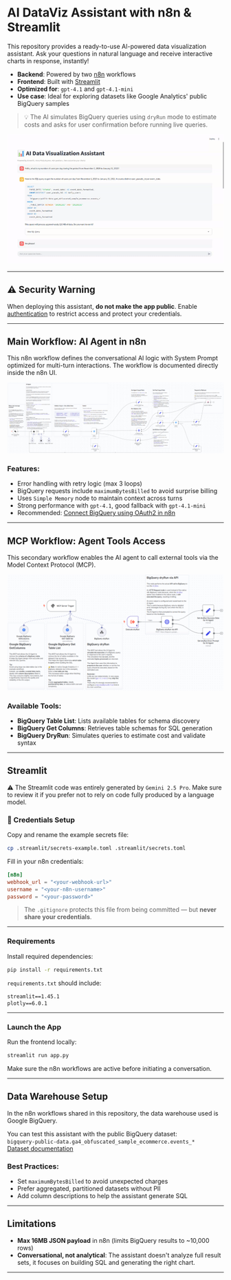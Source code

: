 # AI DataViz Assistant with n8n & Streamlit

This repository provides a ready-to-use AI-powered data visualization assistant. Ask your questions in natural language and receive interactive charts in response, instantly!

- **Backend**: Powered by two [n8n](https://n8n.io/) workflows  
- **Frontend**: Built with [Streamlit](https://streamlit.io/)  
- **Optimized for**: `gpt-4.1` and `gpt-4.1-mini`  
- **Use case**: Ideal for exploring datasets like Google Analytics' public BigQuery samples

> 💡 The AI simulates BigQuery queries using `dryRun` mode to estimate costs and asks for user confirmation before running live queries.

![Demo Conversation with the AI Assistant](assets/dataviz-assistant-n8n-example.gif)

---

## ⚠️ Security Warning

When deploying this assistant, **do not make the app public**. Enable [authentication](https://docs.streamlit.io/develop/concepts/connections/authentication) to restrict access and protect your credentials.

---

## Main Workflow: AI Agent in n8n

This n8n workflow defines the conversational AI logic with System Prompt optimized for multi-turn interactions. The workflow is documented directly inside the n8n UI.

![Main n8n Workflow](assets/n8n-dataviz-assistant-main-workflow.png)

### Features:
- Error handling with retry logic (max 3 loops)
- BigQuery requests include `maximumBytesBilled` to avoid surprise billing
- Uses `Simple Memory` node to maintain context across turns
- Strong performance with `gpt-4.1`, good fallback with `gpt-4.1-mini`
- Recommended: [Connect BigQuery using OAuth2 in n8n](https://docs.n8n.io/integrations/builtin/credentials/google/)

---

## MCP Workflow: Agent Tools Access

This secondary workflow enables the AI agent to call external tools via the Model Context Protocol (MCP).

![MCP Workflow](assets/ai-dataviz-assistant-mcp-workflow.png)

### Available Tools:
- **BigQuery Table List**: Lists available tables for schema discovery
- **BigQuery Get Columns**: Retrieves table schemas for SQL generation
- **BigQuery DryRun**: Simulates queries to estimate cost and validate syntax

---

## Streamlit

⚠️ The Streamlit code was entirely generated by `Gemini 2.5 Pro`. Make sure to review it if you prefer not to rely on code fully produced by a language model.

### 🔐 Credentials Setup

Copy and rename the example secrets file:
```bash
cp .streamlit/secrets-example.toml .streamlit/secrets.toml
```

Fill in your n8n credentials:
```toml
[n8n]
webhook_url = "<your-webhook-url>"
username = "<your-n8n-username>"
password = "<your-password>"
```

> The `.gitignore` protects this file from being committed — but **never share your credentials**.

---

### Requirements

Install required dependencies:
```bash
pip install -r requirements.txt
```

`requirements.txt` should include:
```
streamlit==1.45.1
plotly==6.0.1
```

---

### Launch the App

Run the frontend locally:
```bash
streamlit run app.py
```

Make sure the n8n workflows are active before initiating a conversation.

---

## Data Warehouse Setup

In the n8n workflows shared in this repository, the data warehouse used is Google BigQuery.

You can test this assistant with the public BigQuery dataset:  
`bigquery-public-data.ga4_obfuscated_sample_ecommerce.events_*`  
[Dataset documentation](https://developers.google.com/analytics/bigquery/web-ecommerce-demo-dataset)

### Best Practices:
- Set `maximumBytesBilled` to avoid unexpected charges
- Prefer aggregated, partitioned datasets without PII
- Add column descriptions to help the assistant generate SQL

---

## Limitations

- **Max 16MB JSON payload** in n8n (limits BigQuery results to ~10,000 rows)
- **Conversational, not analytical**: The assistant doesn't analyze full result sets, it focuses on building SQL and generating the right chart.

---
